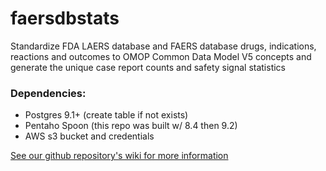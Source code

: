 # faersdbstats
Standardize FDA LAERS database and FAERS database drugs, indications, reactions and outcomes to OMOP Common Data Model V5 concepts
and generate the unique case report counts and safety signal statistics 

### Dependencies:
* Postgres 9.1+ (create table if not exists)
* Pentaho Spoon (this repo was built w/ 8.4 then 9.2)
* AWS s3 bucket and credentials

[See our github repository's wiki for more information](../../wiki)
